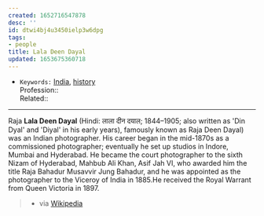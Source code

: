 ```yaml
---
created: 1652716547878
desc: ''
id: dtwi4bj4u3450ielp3w6dpg
tags:
- people
title: Lala Deen Dayal
updated: 1653675360718
---
```

   
   
- `Keywords:` [India](/not_created.md), [history](../../topics/history.md)   
Profession::   
Related::   
   
   
---   
   
Raja **Lala Deen Dayal** (Hindi: लाला दीन दयाल; 1844–1905; also written as 'Din Dyal' and 'Diyal' in his early years), famously known as Raja Deen Dayal) was an Indian photographer. His career began in the mid-1870s as a commissioned photographer; eventually he set up studios in Indore, Mumbai and Hyderabad. He became the court photographer to the sixth Nizam of Hyderabad, Mahbub Ali Khan, Asif Jah VI, who awarded him the title Raja Bahadur Musavvir Jung Bahadur, and he was appointed as the photographer to the Viceroy of India in 1885.He received the Royal Warrant from Queen Victoria in 1897.   
   
> - via [Wikipedia](https://en.wikipedia.org/wiki/Lala%20Deen%20Dayal)